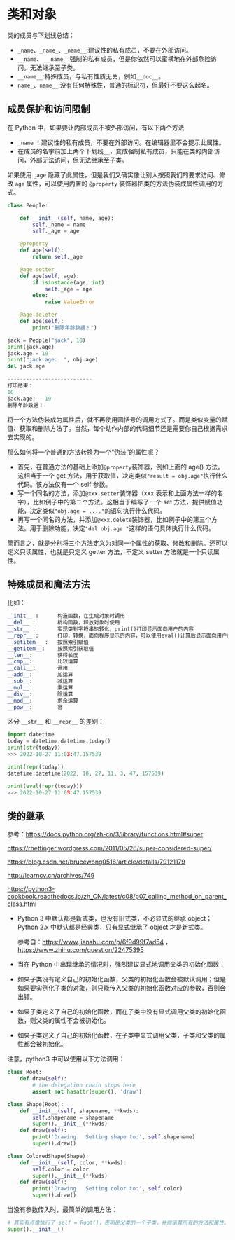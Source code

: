 # 类和对象

类的成员与下划线总结：

- `_name`、`_name_`、`_name__`:建议性的私有成员，不要在外部访问。
- `__name`、 `__name_` :强制的私有成员，但是你依然可以蛮横地在外部危险访问。无法继承至子类。
- `__name__`:特殊成员，与私有性质无关，例如`__doc__`。
- `name_`、`name__`:没有任何特殊性，普通的标识符，但最好不要这么起名。

## 成员保护和访问限制

在 Python 中，如果要让内部成员不被外部访问，有以下两个方法

- `_name` ：建议性的私有成员，不要在外部访问。在编辑器里不会提示此属性。
- 在成员的名字前加上两个下划线`__`，变成强制私有成员，只能在类的内部访问，外部无法访问，但无法继承至子类。

如果使用 `_age` 隐藏了此属性，但是我们又确实像让别人按照我们的要求访问、修改 `age` 属性，可以使用内置的 `@property` 装饰器把类的方法伪装成属性调用的方式。

```python
class People:

    def __init__(self, name, age):
        self._name = name
        self._age = age

    @property
    def age(self):
        return self._age

    @age.setter
    def age(self, age):
        if isinstance(age, int):
            self._age = age
        else:
            raise ValueError

    @age.deleter
    def age(self):
        print("删除年龄数据！")

jack = People("jack", 18)
print(jack.age)
jack.age = 19
print("jack.age:  ", obj.age)
del jack.age

---------------------------
打印结果：
18
jack.age:   19
删除年龄数据！
```

将一个方法伪装成为属性后，就不再使用圆括号的调用方式了。而是类似变量的赋值、获取和删除方法了。当然，每个动作内部的代码细节还是需要你自己根据需求去实现的。

那么如何将一个普通的方法转换为一个“伪装”的属性呢？

- 首先，在普通方法的基础上添加`@property`装饰器，例如上面的 age() 方法。这相当于一个 get 方法，用于获取值，决定类似`"result = obj.age"`执行什么代码。该方法仅有一个 self 参数。
- 写一个同名的方法，添加`@xxx.setter`装饰器（xxx 表示和上面方法一样的名字），比如例子中的第二个方法。这相当于编写了一个 set 方法，提供赋值功能，决定类似`"obj.age = ...."`的语句执行什么代码。
- 再写一个同名的方法，并添加`@xxx.delete`装饰器，比如例子中的第三个方法。用于删除功能，决定`"del obj.age "`这样的语句具体执行什么代码。

简而言之，就是分别将三个方法定义为对同一个属性的获取、修改和删除。还可以定义只读属性，也就是只定义 getter 方法，不定义 setter 方法就是一个只读属性。

## 特殊成员和魔法方法

比如：

```python
__init__ :      构造函数，在生成对象时调用
__del__ :       析构函数，释放对象时使用
__str__ :       实现类到字符串的转化，print()打印显示面向用户的内容
__repr__ :      打印，转换，面向程序显示的内容，可以使用eval()计算后显示面向用户的内容
__setitem__ :   按照索引赋值
__getitem__:    按照索引获取值
__len__:        获得长度
__cmp__:        比较运算
__call__:       调用
__add__:        加运算
__sub__:        减运算
__mul__:        乘运算
__div__:        除运算
__mod__:        求余运算
__pow__:        幂
```

区分 `__str__` 和 `__repr__` 的差别：

```python
import datetime
today = datetime.datetime.today()
print(str(today))
>>> 2022-10-27 11:03:47.157539

print(repr(today))
datetime.datetime(2022, 10, 27, 11, 3, 47, 157539)

print(eval(repr(today)))
>>> 2022-10-27 11:03:47.157539
```

## 类的继承

参考：<https://docs.python.org/zh-cn/3/library/functions.html#super>

<https://rhettinger.wordpress.com/2011/05/26/super-considered-super/>

<https://blog.csdn.net/brucewong0516/article/details/79121179>

<http://learncv.cn/archives/749>

<https://python3-cookbook.readthedocs.io/zh_CN/latest/c08/p07_calling_method_on_parent_class.html>

- Python 3  中默认都是新式类，也没有旧式类，不必显式的继承 object；Python 2.x 中默认都是经典类，只有显式继承了 object 才是新式类。

  参考自：<https://www.jianshu.com/p/6f9d99f7ad54> ， <https://www.zhihu.com/question/22475395>

- 当在 Python 中出现继承的情况时，强烈建议显式地调用父类的初始化函数：

- 如果子类没有定义自己的初始化函数，父类的初始化函数会被默认调用；但是如果要实例化子类的对象，则只能传入父类的初始化函数对应的参数，否则会出错。

- 如果子类定义了自己的初始化函数，而在子类中没有显式调用父类的初始化函数，则父类的属性不会被初始化。

- 如果子类定义了自己的初始化函数，在子类中显式调用父类，子类和父类的属性都会被初始化。

注意，python3 中可以使用以下方法调用：

```python
class Root:
    def draw(self):
        # the delegation chain stops here
        assert not hasattr(super(), 'draw')

class Shape(Root):
    def __init__(self, shapename, **kwds):
        self.shapename = shapename
        super().__init__(**kwds)
    def draw(self):
        print('Drawing.  Setting shape to:', self.shapename)
        super().draw()

class ColoredShape(Shape):
    def __init__(self, color, **kwds):
        self.color = color
        super().__init__(**kwds)
    def draw(self):
        print('Drawing.  Setting color to:', self.color)
        super().draw()
```

当没有参数传入时，最简单的调用方法：

```python
# 其实有点像执行了 self = Root()，表明是父类的一个子类，并继承其所有的方法和属性。
super().__init__()
```
